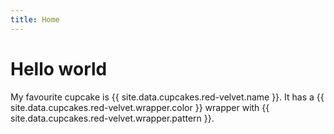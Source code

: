 ```yaml
---
title: Home
---
```


# Hello world 

My favourite cupcake is {{ site.data.cupcakes.red-velvet.name }}. It has a {{ site.data.cupcakes.red-velvet.wrapper.color }} wrapper with {{ site.data.cupcakes.red-velvet.wrapper.pattern }}.